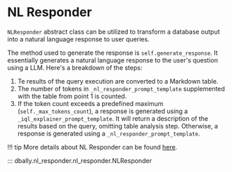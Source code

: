 # NL Responder

`NLResponder` abstract class can be utilized to transform a database output into a natural language response to user queries.

The method used to generate the response is `self.generate_response`. It essentially generates a natural language response to the user's question using a LLM. Here's a breakdown of the steps:

1. Te results of the query execution are converted to a Markdown table.
2. The number of tokens in `_nl_responder_prompt_template` supplemented with the table from point 1 is counted. 
3. If the token count exceeds a predefined maximum (`self._max_tokens_count`), a response is generated using a `_iql_explainer_prompt_template`.
It will return a description of the results based on the query, omitting table analysis step.
Otherwise, a response is generated using a `_nl_responder_prompt_template`.

!!! tip
    More details about NL Responder can be found [here](../concepts/nl_responder.md).

::: dbally.nl_responder.nl_responder.NLResponder
